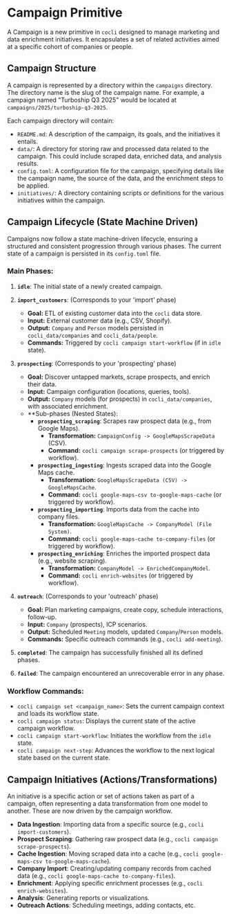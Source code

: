 # Campaign Primitive

A Campaign is a new primitive in `cocli` designed to manage marketing and data enrichment initiatives. It encapsulates a set of related activities aimed at a specific cohort of companies or people.

## Campaign Structure

A campaign is represented by a directory within the `campaigns` directory. The directory name is the slug of the campaign name. For example, a campaign named "Turboship Q3 2025" would be located at `campaigns/2025/turboship-q3-2025`.

Each campaign directory will contain:

*   `README.md`: A description of the campaign, its goals, and the initiatives it entails.
*   `data/`: A directory for storing raw and processed data related to the campaign. This could include scraped data, enriched data, and analysis results.
*   `config.toml`: A configuration file for the campaign, specifying details like the campaign name, the source of the data, and the enrichment steps to be applied.
*   `initiatives/`: A directory containing scripts or definitions for the various initiatives within the campaign.

## Campaign Lifecycle (State Machine Driven)

Campaigns now follow a state machine-driven lifecycle, ensuring a structured and consistent progression through various phases. The current state of a campaign is persisted in its `config.toml` file.

### Main Phases:

1.  **`idle`**: The initial state of a newly created campaign.

2.  **`import_customers`**: (Corresponds to your 'import' phase)
    *   **Goal:** ETL of existing customer data into the `cocli` data store.
    *   **Input:** External customer data (e.g., CSV, Shopify).
    *   **Output:** `Company` and `Person` models persisted in `cocli_data/companies` and `cocli_data/people`.
    *   **Commands:** Triggered by `cocli campaign start-workflow` (if in `idle` state).

3.  **`prospecting`**: (Corresponds to your 'prospecting' phase)
    *   **Goal:** Discover untapped markets, scrape prospects, and enrich their data.
    *   **Input:** Campaign configuration (locations, queries, tools).
    *   **Output:** `Company` models (for prospects) in `cocli_data/companies`, with associated enrichment.
    *   **Sub-phases (Nested States):
        *   **`prospecting_scraping`**: Scrapes raw prospect data (e.g., from Google Maps).
            *   **Transformation:** `CampaignConfig -> GoogleMapsScrapeData` (CSV).
            *   **Command:** `cocli campaign scrape-prospects` (or triggered by workflow).
        *   **`prospecting_ingesting`**: Ingests scraped data into the Google Maps cache.
            *   **Transformation:** `GoogleMapsScrapeData (CSV) -> GoogleMapsCache`.
            *   **Command:** `cocli google-maps-csv to-google-maps-cache` (or triggered by workflow).
        *   **`prospecting_importing`**: Imports data from the cache into company files.
            *   **Transformation:** `GoogleMapsCache -> CompanyModel (File System)`.
            *   **Command:** `cocli google-maps-cache to-company-files` (or triggered by workflow).
        *   **`prospecting_enriching`**: Enriches the imported prospect data (e.g., website scraping).
            *   **Transformation:** `CompanyModel -> EnrichedCompanyModel`.
            *   **Command:** `cocli enrich-websites` (or triggered by workflow).

4.  **`outreach`**: (Corresponds to your 'outreach' phase)
    *   **Goal:** Plan marketing campaigns, create copy, schedule interactions, follow-up.
    *   **Input:** `Company` (prospects), ICP scenarios.
    *   **Output:** Scheduled `Meeting` models, updated `Company`/`Person` models.
    *   **Commands:** Specific outreach commands (e.g., `cocli add-meeting`).

5.  **`completed`**: The campaign has successfully finished all its defined phases.

6.  **`failed`**: The campaign encountered an unrecoverable error in any phase.

### Workflow Commands:

*   `cocli campaign set <campaign_name>`: Sets the current campaign context and loads its workflow state.
*   `cocli campaign status`: Displays the current state of the active campaign workflow.
*   `cocli campaign start-workflow`: Initiates the workflow from the `idle` state.
*   `cocli campaign next-step`: Advances the workflow to the next logical state based on the current state.

## Campaign Initiatives (Actions/Transformations)

An initiative is a specific action or set of actions taken as part of a campaign, often representing a data transformation from one model to another. These are now driven by the campaign workflow.

*   **Data Ingestion**: Importing data from a specific source (e.g., `cocli import-customers`).
*   **Prospect Scraping**: Gathering raw prospect data (e.g., `cocli campaign scrape-prospects`).
*   **Cache Ingestion**: Moving scraped data into a cache (e.g., `cocli google-maps-csv to-google-maps-cache`).
*   **Company Import**: Creating/updating company records from cached data (e.g., `cocli google-maps-cache to-company-files`).
*   **Enrichment**: Applying specific enrichment processes (e.g., `cocli enrich-websites`).
*   **Analysis**: Generating reports or visualizations.
*   **Outreach Actions**: Scheduling meetings, adding contacts, etc.
